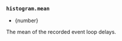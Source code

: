### `histogram.mean`

<!-- YAML
added: v11.10.0
-->

* {number}

The mean of the recorded event loop delays.
